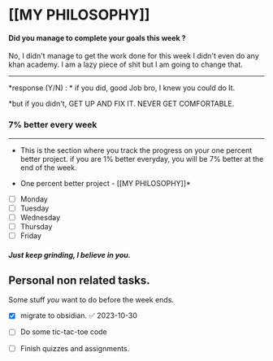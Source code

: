 # [[MY PHILOSOPHY]]

#### Did you manage to complete your goals this week ?

No, I  didn't manage to get the work done for this week I didn't even do any khan academy. I am a lazy piece of shit but I am going to change that. 

---
*response (Y/N) : *
if you did,  good Job bro, I knew you could do It.

*but if you didn't, GET UP AND FIX IT.
NEVER GET COMFORTABLE.


### 7% better every week
---
- This is the section where you track the progress on your one percent better project. if you are 1% better everyday, you will be 7%  better at the end of the week. 
* One percent better project - [[MY PHILOSOPHY]]*
- [ ] Monday 
- [ ] Tuesday
- [ ] Wednesday
- [ ] Thursday
- [ ] Friday

##### Just keep grinding, I believe in you.

## Personal non related tasks. 
Some stuff *you* want to do before the week ends. 
- [x] migrate to obsidian. ✅ 2023-10-30
- [ ] Do some tic-tac-toe code
- [ ] Finish quizzes and assignments.

